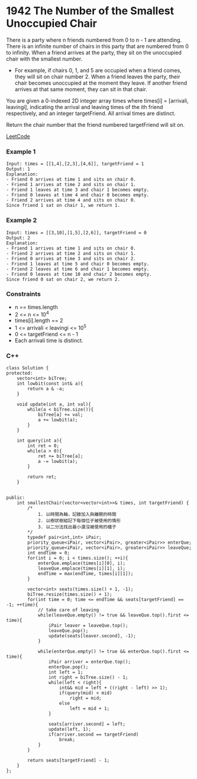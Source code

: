 # 1942 The Number of the Smallest Unoccupied Chair

There is a party where n friends numbered from 0 to n - 1 are attending. There is an infinite number of chairs in this party that are numbered from 0 to infinity. When a friend arrives at the party, they sit on the unoccupied chair with the smallest number.

* For example, if chairs 0, 1, and 5 are occupied when a friend comes, they will sit on chair number 2.
When a friend leaves the party, their chair becomes unoccupied at the moment they leave. If another friend arrives at that same moment, they can sit in that chair.

You are given a 0-indexed 2D integer array times where times[i] = [arrivali, leavingi], indicating the arrival and leaving times of the ith friend respectively, and an integer targetFriend. All arrival times are distinct.

Return the chair number that the friend numbered targetFriend will sit on.

[LeetCode](https://leetcode.cn/problems/the-number-of-the-smallest-unoccupied-chair/description/)

### Example 1

```
Input: times = [[1,4],[2,3],[4,6]], targetFriend = 1
Output: 1
Explanation: 
- Friend 0 arrives at time 1 and sits on chair 0.
- Friend 1 arrives at time 2 and sits on chair 1.
- Friend 1 leaves at time 3 and chair 1 becomes empty.
- Friend 0 leaves at time 4 and chair 0 becomes empty.
- Friend 2 arrives at time 4 and sits on chair 0.
Since friend 1 sat on chair 1, we return 1.
```

### Example 2

```
Input: times = [[3,10],[1,5],[2,6]], targetFriend = 0
Output: 2
Explanation: 
- Friend 1 arrives at time 1 and sits on chair 0.
- Friend 2 arrives at time 2 and sits on chair 1.
- Friend 0 arrives at time 3 and sits on chair 2.
- Friend 1 leaves at time 5 and chair 0 becomes empty.
- Friend 2 leaves at time 6 and chair 1 becomes empty.
- Friend 0 leaves at time 10 and chair 2 becomes empty.
Since friend 0 sat on chair 2, we return 2.
```

### Constraints

* n == times.length
* 2 <= n <= 10<sup>4</sup>
* times[i].length == 2
* 1 <= arrivali < leavingi <= 10<sup>5</sup>
* 0 <= targetFriend <= n - 1
* Each arrivali time is distinct.

### C++ 

```
class Solution {
protected:
    vector<int> biTree;
    int lowbit(const int& a){
        return a & -a;
    }
    
    void update(int a, int val){
        while(a < biTree.size()){
            biTree[a] += val;
            a += lowbit(a);
        }
    }

    int query(int a){
        int ret = 0;
        while(a > 0){
            ret += biTree[a];
            a -= lowbit(a);
        }

        return ret;
    }


public:
    int smallestChair(vector<vector<int>>& times, int targetFriend) {
        /*
            1. 以時間為軸，記錄加入與離開的時間
            2. 以樹狀樹組記下每個位子被使用的情形
            3. 以二分法找出最小還沒被使用的檔子
        */
        typedef pair<int,int> iPair;
        priority_queue<iPair, vector<iPair>, greater<iPair>> enterQue;
        priority_queue<iPair, vector<iPair>, greater<iPair>> leaveQue;
        int endTime = 0;
        for(int i = 0; i < times.size(); ++i){
            enterQue.emplace(times[i][0], i);
            leaveQue.emplace(times[i][1], i);
            endTime = max(endTime, times[i][1]);
        }
        
        vector<int> seats(times.size() + 1, -1);
        biTree.resize(times.size() + 1);
        for(int time = 0; time <= endTime && seats[targetFriend] == -1; ++time){
            // take care of leaving 
            while(leaveQue.empty() != true && leaveQue.top().first <= time){
                iPair leaver = leaveQue.top();
                leaveQue.pop();
                update(seats[leaver.second], -1);
            }

            while(enterQue.empty() != true && enterQue.top().first <= time){
                iPair arriver = enterQue.top();
                enterQue.pop();
                int left = 1;
                int right = biTree.size() - 1;
                while(left < right){
                    int&& mid = left + ((right - left) >> 1);
                    if(query(mid) < mid)
                        right = mid;
                    else
                        left = mid + 1;
                }

                seats[arriver.second] = left;
                update(left, 1);
                if(arriver.second == targetFriend) 
                    break;
            }
        }

        return seats[targetFriend] - 1;
    }
};
```